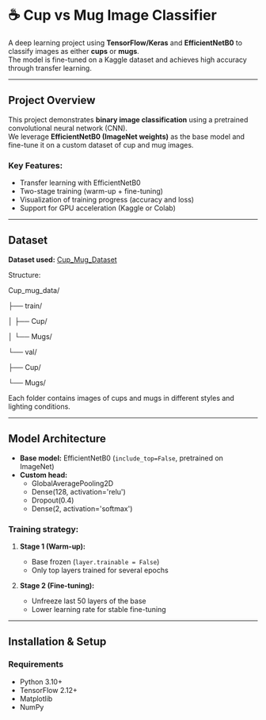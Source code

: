 # ☕ Cup vs Mug Image Classifier

A deep learning project using **TensorFlow/Keras** and **EfficientNetB0** to classify images as either **cups** or **mugs**.  
The model is fine-tuned on a Kaggle dataset and achieves high accuracy through transfer learning.

---

##  Project Overview

This project demonstrates **binary image classification** using a pretrained convolutional neural network (CNN).  
We leverage **EfficientNetB0 (ImageNet weights)** as the base model and fine-tune it on a custom dataset of cup and mug images.

### Key Features:
- Transfer learning with EfficientNetB0  
- Two-stage training (warm-up + fine-tuning)  
- Visualization of training progress (accuracy and loss)  
- Support for GPU acceleration (Kaggle or Colab)  

---

##  Dataset

**Dataset used:** [Cup_Mug_Dataset](https://www.kaggle.com/datasets)  

Structure:

Cup_mug_data/

├── train/

│ ├── Cup/

│ └── Mugs/

└── val/

├── Cup/

└── Mugs/



Each folder contains images of cups and mugs in different styles and lighting conditions.

---

##  Model Architecture

- **Base model:** EfficientNetB0 (`include_top=False`, pretrained on ImageNet)
- **Custom head:**
  - GlobalAveragePooling2D  
  - Dense(128, activation='relu')  
  - Dropout(0.4)  
  - Dense(2, activation='softmax')  

### Training strategy:
1. **Stage 1 (Warm-up):**  
   - Base frozen (`layer.trainable = False`)  
   - Only top layers trained for several epochs  

2. **Stage 2 (Fine-tuning):**  
   - Unfreeze last 50 layers of the base  
   - Lower learning rate for stable fine-tuning  

---

##  Installation & Setup

### Requirements
- Python 3.10+
- TensorFlow 2.12+
- Matplotlib
- NumPy



